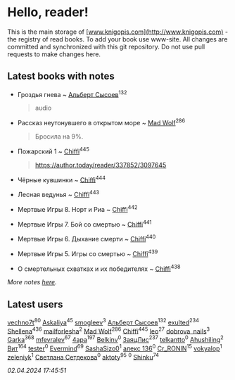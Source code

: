 # Hello, reader!
This is the main storage of [www.knigopis.com](http://www.knigopis.com) - the registry of read books.
To add your book use www-site. All changes are committed and synchronized with this git repository.
Do not use pull requests to make changes here.


## Latest books with notes
* Гроздья гнева ~ [Альберт Сысоев](users/474/47446642-vkontakte)<sup>132</sup>
    > audio

* Рассказ неутонувшего в открытом море ~ [Mad Wolf](users/947/94738840-vkontakte)<sup>286</sup>
    > Бросила на 9%.

* Пожарский 1 ~ [Chiffi](users/105/105831994080785626680-google)<sup>445</sup>
    > https://author.today/reader/337852/3097645

* Чёрные кувшинки ~ [Chiffi](users/105/105831994080785626680-google)<sup>444</sup>

* Лесная ведунья ~ [Chiffi](users/105/105831994080785626680-google)<sup>443</sup>

* Мертвые Игры 8. Норт и Риа ~ [Chiffi](users/105/105831994080785626680-google)<sup>442</sup>

* Мертвые Игры 7. Бой со смертью ~ [Chiffi](users/105/105831994080785626680-google)<sup>441</sup>

* Мертвые Игры 6. Дыхание смерти ~ [Chiffi](users/105/105831994080785626680-google)<sup>440</sup>

* Мертвые Игры 5. Игры со смертью ~ [Chiffi](users/105/105831994080785626680-google)<sup>439</sup>

* О смертельных схватках и их победителях ~ [Chiffi](users/105/105831994080785626680-google)<sup>438</sup>


_More notes [here](latest_books_with_notes.md)._


## Latest users
[vechno7t](users/102/102483077884312127500-google)<sup>80</sup> 
[Askaliya](users/326/326783541-vkontakte)<sup>45</sup> 
[smogleev](users/267/267805152-yandex)<sup>3</sup> 
[Альберт Сысоев](users/474/47446642-vkontakte)<sup>132</sup> 
[exulted](users/100/100599204551896265722-google)<sup>234</sup> 
[Shellena](users/134/13413591548892934957-mailru)<sup>436</sup> 
[mailforlesha](users/836/836484549-yandex)<sup>2</sup> 
[Mad Wolf](users/947/94738840-vkontakte)<sup>286</sup> 
[Chiffi](users/105/105831994080785626680-google)<sup>445</sup> 
[leo](users/106/106915386474260202605-google)<sup>27</sup> 
[dobrova_nails](users/606/6069210-vkontakte)<sup>3</sup> 
[Garka](users/115/115753719718250012620-google)<sup>368</sup> 
[mfevralev](users/140/140966150-vkontakte)<sup>67</sup> 
[4apa](users/117/117392596378069249667-google)<sup>197</sup> 
[Belkinv](users/117/117655821011958723100-google)<sup>0</sup> 
[ЗаяцЛис](users/112/112388384595246311466-google)<sup>237</sup> 
[telkantto](users/105/105132765868492364316-google)<sup>0</sup> 
[Ahushiling](users/116/116407812532669338806-google)<sup>2</sup> 
[Вит](users/300/300273923-vkontakte)<sup>164</sup> 
[tester](users/116/116424012935321035501-google)<sup>0</sup> 
[Evermind](users/302/302928912-vkontakte)<sup>69</sup> 
[SashaSizo0](users/117/117932212421048968285-google)<sup>1</sup> 
[алекс 136](users/184/18475011-vkontakte)<sup>0</sup> 
[Cr_RONIN](users/112/112090473416384685204-google)<sup>15</sup> 
[vokyalop](users/320/32096418-yandex)<sup>1</sup> 
[zeleniyk](users/196/19644235-vkontakte)<sup>1</sup> 
[Светлана Сетдекова](users/158/15877369199589457581-mailru)<sup>0</sup> 
[aktoty](users/275/275766107-vkontakte)<sup>95</sup> 
[](users/113/113821158776347521407-google)<sup>0</sup> 
[Shinku](users/109/109176126475581739292-google)<sup>74</sup> 


_02.04.2024 17:45:51_
